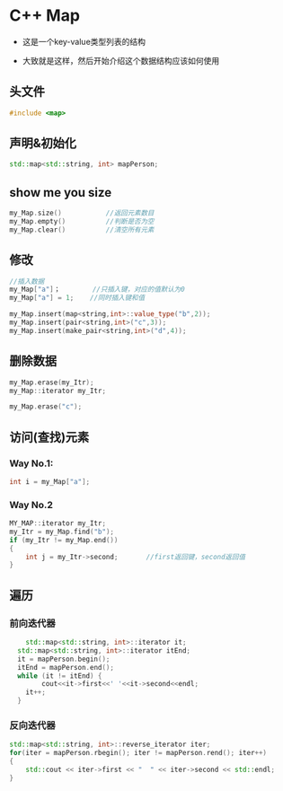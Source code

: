 # C++ Map

* 这是一个key-value类型列表的结构

* 大致就是这样，然后开始介绍这个数据结构应该如何使用

## 头文件

```c++
#include <map>
```

## 声明&初始化

```c++
std::map<std::string, int> mapPerson;
```

## show me you size

```c++
my_Map.size()           //返回元素数目 
my_Map.empty()          //判断是否为空 
my_Map.clear()          //清空所有元素 
```

## 修改

```c++
//插入数据
my_Map["a"]；        //只插入键，对应的值默认为0
my_Map["a"] = 1;    //同时插入键和值

my_Map.insert(map<string,int>::value_type("b",2)); 
my_Map.insert(pair<string,int>("c",3)); 
my_Map.insert(make_pair<string,int>("d",4)); 
```

## 删除数据
```c++
my_Map.erase(my_Itr); 
my_Map::iterator my_Itr; 

my_Map.erase("c"); 
```

## 访问(查找)元素

### Way No.1:

```c++
int i = my_Map["a"]; 
```

### Way No.2

```c++
MY_MAP::iterator my_Itr; 
my_Itr = my_Map.find("b"); 
if (my_Itr != my_Map.end())
{
	int j = my_Itr->second;       //first返回键，second返回值
}
```

## 遍历

### 前向迭代器

```c++
	std::map<std::string, int>::iterator it;
  std::map<std::string, int>::iterator itEnd;
  it = mapPerson.begin();
  itEnd = mapPerson.end();
  while (it != itEnd) {
		cout<<it->first<<' '<<it->second<<endl;  
    it++;
  }
```

### 反向迭代器

```c++
std::map<std::string, int>::reverse_iterator iter; 
for(iter = mapPerson.rbegin(); iter != mapPerson.rend(); iter++)
{
	std::cout << iter->first << "  " << iter->second << std::endl; 
}
	
```

